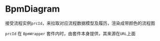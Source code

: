 # BpmDiagram

接受流程实例`prcId`，来拉取对应流程数据模型及履历，渲染成带颜色的流程图

`prcId` 在 `BpmWrapper` 套件内时，由套件本身提供，其来源在`URL`上面
